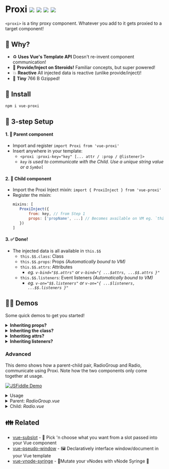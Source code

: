 <h1>
	Proxi
	<a href="https://npm.im/vue-proxi"><img src="https://badgen.net/npm/v/vue-proxi"></a>
	<a href="https://npm.im/vue-proxi"><img src="https://badgen.net/npm/dm/vue-proxi"></a>
	<a href="https://packagephobia.now.sh/result?p=vue-proxi"><img src="https://packagephobia.now.sh/badge?p=vue-proxi"></a>
	<a href="https://bundlephobia.com/result?p=vue-proxi
"><img src="https://badgen.net/bundlephobia/minzip/vue-proxi"></a>
</h1>

`<proxi>` is a tiny proxy component. Whatever you add to it gets proxied to a target component!

## :raising_hand: Why?
- :recycle: **Uses Vue's Template API** Doesn't re-invent component communication!
- :muscle: **Provide/Inject on Steroids!** Familiar concepts, but super powered!
- :boom: **Reactive** All injected data is reactive (unlike provide/inject)!
- :hatched_chick: **Tiny** 766 B Gzipped!

## :rocket: Install
```sh
npm i vue-proxi
```

## :vertical_traffic_light: 3-step Setup
#### 1. :woman: Parent component
   - Import and register `import Proxi from 'vue-proxi'`
   - Insert anywhere in your template:
      - `<proxi :proxi-key="key" [... attr / :prop / @listener]>`
      - _`key` is used to communicate with the Child. Use a unique string value or a `Symbol`_
#### 2. :baby: Child component
   - Import the Proxi Inject mixin: `import { ProxiInject } from 'vue-proxi'`
   - Register the mixin:
     ```js
     mixins: [
     	ProxiInject({
     		from: key, // from Step 1
     		props: ['propName', ...] // Becomes available on VM eg. `this.propName`
     	})
     ]
     ```
#### 3. :white_check_mark: Done!
   - The injected data is all available in `this.$$`
     - `this.$$.class`: Class
     - `this.$$.props`: Props _(Automatically bound to VM)_
     - `this.$$.attrs`: Attributes
       - _eg. `v-bind="$$.attrs"` or `v-bind="{ ...$attrs, ...$$.attrs }"`_
     - `this.$$.listeners`: Event listeners _(Automatically bound to VM)_
       - _eg. `v-on="$$.listeners"` or `v-on="{ ...$listeners, ...$$.listeners }"`_

## :man_teacher: Demos
Some quick demos to get you started!

<details>
	<summary><strong>Inheriting props?</strong></summary>
	<br>
	When you declare a prop, it filters it out from the attributes list (<code>$$.attrs</code>) to be available directly on the view model (<code>this.propName</code>) and the props list (<code>$$.props</code>).
	<table>
		<tr><th>:woman: Parent</th><th>:baby: Child</th></tr>
		<tr>
			<td valign="top"><pre lang="html">
&lt;proxi
    :proxi-key="key"
    :child-disabled="isDisabled"
    :child-label="label"
/&gt;
	</pre></td>
			<td><pre lang="html">
&lt;label&gt;
    {{ label }}
    &lt;input
        type="checkbox"
        :disabled="childDisabled"
    &gt;
&lt;/label&gt;
	</pre><hr><pre lang="js">
export default {
  mixins: [
    ProxiInject({
      from: key,
      props: [
        'childDisabled',
        'childLabel'
      ]
    })
  ],
  computed: {
    label() {
      return this.childLabel + ':';
    }
  }
};
	</pre></td>
		</tr>
	</table>
</details>

<details>
	<summary><strong>Inheriting the class?</strong></summary>
	<br>
	Both the static class and computed class are consolidated into <code>$$.class</code> for you to easily attach to any element.
	<table>
		<tr><th>:woman: Parent</th><th>:baby: Child</th></tr>
		<tr>
			<td valign="top"><pre lang="html">
&lt;proxi
    :proxi-key="key"
    class="static-class"
    :class="['child-class', {
        disabled: isDisabled
    }]"
/&gt;
	</pre></td>
			<td><pre lang="html">
&lt;div :class="$$.class"&gt;
    Child
&lt;/div&gt;
</pre><hr><pre lang="js">
export default {
    mixins: [
        ProxiInject({ from: key })
    ],
};
	</pre></td>
		</tr>
	</table>
</details>

<details>
	<summary><strong>Inheriting attrs?</strong></summary>
	<br>
	<ul>
		<li>Looking to inherit a specific attribute? Just pick it out from <code>$$.attrs</code></li>
		<li>Looking to inherit all attributes? Throw <code>$$.attrs</code> into <code>v-bind</code></li>
	</ul>
	<table>
		<tr><th>:woman: Parent</th><th>:baby: Child</th></tr>
		<tr>
			<td valign="top"><pre lang="html">
&lt;proxi
    :proxi-key="key"
    :disabled="true"
/&gt;
	</pre></td>
			<td><pre lang="html">
&lt;div
    :disabled="$$.attrs.disabled"
    v-bind="$$.attrs"
&gt;
    Child
&lt;/div&gt;
</pre><hr><pre lang="js">
export default {
    mixins: [
        ProxiInject({ from: key })
    ],
};
	</pre></td>
		</tr>
	</table>
</details>

<details>
	<summary><strong>Inheriting listeners?</strong></summary>
	<br>
	All event listeners are in <code>$$.listeners</code> to throw right into <code>v-on</code>!
	<table>
		<tr><th>:woman: Parent</th><th>:baby: Child</th></tr>
		<tr>
			<td valign="top"><pre lang="html">
&lt;proxi
    :proxi-key="key"
    @click="handleClick"
    @custom-event="handleCustomEvent"
/&gt;
	</pre></td>
			<td><pre lang="html">
&lt;button v-on="$$.listeners"&gt;
    Child
&lt;/button&gt;
</pre><hr><pre lang="js">
export default {
    mixins: [
        ProxiInject({ from: key })
    ],
    mounted() {
        // Listeners are automatically bound to VM
        this.$emit('custom-event', 'Mounted!');
    }
};
	</pre></td>
		</tr>
	</table>
</details>


### Advanced
This demo shows how a parent-child pair, RadioGroup and Radio, communicate using Proxi. Note how the two components only come together at usage.

[![JSFiddle Demo](https://flat.badgen.net/badge/JSFiddle/Open%20Demo/blue)](https://jsfiddle.net/hirokiosame/omqtfwpL/)

<details>
	<summary>Usage</summary>

```vue
<template>
	<div>
		<radio-group v-model="selected">
			<radio label="Apples" value="apples" />
			<radio label="Oranges" value="oranges" />
			<radio label="Bananas" value="bananas" />
		</radio-group>
		<div>
			Selected: {{ selected }}
		</div>
	</div>
</template>

<script>
export default {
	data() {
		return {
			selected: [],
		};
	},
};
</script>
```
</details>

<details>
	<summary>Parent: <i>RadioGroup.vue</i></summary>

```vue
<template>
	<div>
		<proxi
			:proxi-key="key"
			:checkedItems="value"
			@update="$emit('input', $event)"
		>
			<slot />
		</proxi>
	</div>
</template>

<script>
import Proxi from 'vue-proxi';

export default {
	components: {
		Proxi,
	},

	props: ['value'],

	data() {
		return {
			// Same idea as provide/inject
			// Use a Symbol for security
			key: 'radios',
		};
	},
}
</script>
```
</details>


<details>
	<summary>Child: <i>Radio.vue</i></summary>


```vue
<template>
	<label>
		<input
			type="checkbox"
			@click="onClick"
			:checked="isChecked"
		>
		{{ label }}
	</label>
</template>

<script>
import { ProxiInject } from 'vue-proxi';

export default {
	mixins: [
		ProxiInject({
			// Same key as parent
			from: 'radios',

			// Declare props that can be injected in
			// Only array supported for now
			props: ['checkedItems'],
		})
	],

	props: {
		label: String,
		value: null
	},

	computed: {
		isChecked() {
			return this.checkedItems.includes(this.value);
		}
	},

	methods: {
		onClick() {
			if (this.isChecked) {
				this.$emit('update', this.checkedItems.filter(i => i !== this.value));
			} else {
				this.$emit('update', [...this.checkedItems, this.value]);
			}
		}
	}
};
</script>
```
</details>


## :family: Related
- [vue-subslot](https://github.com/privatenumber/vue-subslot) - 💍 Pick 'n choose what you want from a slot passed into your Vue component
- [vue-pseudo-window](https://github.com/privatenumber/vue-pseudo-window) - 🖼 Declaratively interface window/document in your Vue template
- [vue-vnode-syringe](https://github.com/privatenumber/vue-vnode-syringe) - 🧬Mutate your vNodes with vNode Syringe 💉
